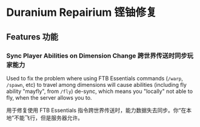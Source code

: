 # Duranium Repairium 铿铀修复

## Features 功能

### Sync Player Abilities on Dimension Change 跨世界传送时同步玩家能力

Used to fix the problem where using FTB Essentials commands (`/warp`, `/spawn`, etc) to travel among dimensions will
cause abilities (including fly ability "mayfly", from `/fly`) de-sync, which means you "locally" not able to fly, when
the server allows you to.

用于修复使用 FTB Essentials 指令跨世界传送时，能力数据失去同步。你“在本地”不能飞行，但是服务器允许。
